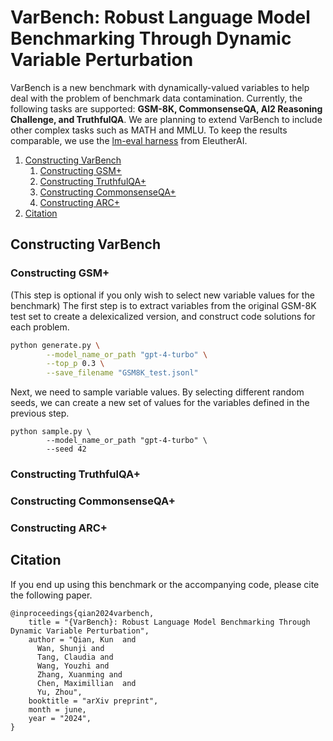 # VarBench: Robust Language Model Benchmarking Through Dynamic Variable Perturbation
VarBench is a new benchmark with dynamically-valued variables to help deal with the problem of benchmark data contamination. Currently, the following tasks are supported: **GSM-8K, CommonsenseQA, AI2 Reasoning Challenge, and TruthfulQA**. We are planning to extend VarBench to include other complex tasks such as MATH and MMLU.
To keep the results comparable, we use the [lm-eval harness](https://github.com/EleutherAI/lm-evaluation-harness) from EleutherAI.

1. [Constructing VarBench](#varbench)
    1. [Constructing GSM+](#gsm8k)
    2. [Constructing TruthfulQA+](#tqa)
    3. [Constructing CommonsenseQA+](#cqa)
    4. [Constructing ARC+](#arc)
3. [Citation](#citation)

## Constructing VarBench <a name="varbench"></a>

### Constructing GSM+ <a name="gsm8k"></a>

(This step is optional if you only wish to select new variable values for the benchmark)
The first step is to extract variables from the original GSM-8K test set to create a delexicalized version, and construct code solutions for each problem.
```sh
python generate.py \
        --model_name_or_path "gpt-4-turbo" \
        --top_p 0.3 \
        --save_filename "GSM8K_test.jsonl" 
```

Next, we need to sample variable values. By selecting different random seeds, we can create a new set of values for the variables defined in the previous step.
```
python sample.py \
        --model_name_or_path "gpt-4-turbo" \
        --seed 42
```

### Constructing TruthfulQA+ <a name="tqa"></a>

### Constructing CommonsenseQA+ <a name="cqa"></a>

### Constructing ARC+ <a name="arc"></a>

## Citation <a name="citation"></a>

If you end up using this benchmark or the accompanying code, please cite the following paper.
```
@inproceedings{qian2024varbench,
    title = "{VarBench}: Robust Language Model Benchmarking Through Dynamic Variable Perturbation",
    author = "Qian, Kun  and
      Wan, Shunji and
      Tang, Claudia and
      Wang, Youzhi and
      Zhang, Xuanming and
      Chen, Maximillian  and
      Yu, Zhou",
    booktitle = "arXiv preprint",
    month = june,
    year = "2024",
}
```
